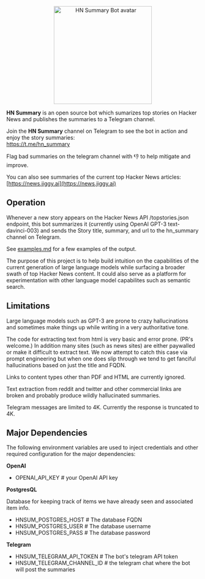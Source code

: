 <p align="center">
<img src="https://github.com/jiggy-ai/hn_summary/blob/master/HN_Summary.jpg" alt="HN Summary Bot avatar" width=256> 
</p>

**HN Summary**  is an open source bot which sumarizes top stories on Hacker News and publishes the summaries to a Telegram channel.

Join the **HN Summary** channel on Telegram to see the bot in action and enjoy the story summaries: \
https://t.me/hn_summary

Flag bad summaries on the telegram channel with 👎 to help mitigate and improve.

You can also see summaries of the current top Hacker News articles: \
[https://news.jiggy.ai](https://news.jiggy.ai)

## Operation

Whenever a new story appears on the Hacker News API /topstories.json endpoint, this bot summarizes it (currently using OpenAI GPT-3 text-davinci-003) and sends the Story title, summary, and url to the hn_summary channel on Telegram.

See [examples.md](https://github.com/jiggy-ai/hn_summary/blob/master/examples.md) for a few examples of the output.

The purpose of this project is to help build intuition on the capabilities of the current generation of large language models while surfacing a broader swath of top Hacker News content.  It could also serve as a platform for experimentation with other language model capabilites such as semantic search.


## Limitations

Large language models such as GPT-3 are prone to crazy hallucinations and sometimes make things up while writing in a very authoritative tone.

The code for extracting text from html is very basic and error prone. (PR's welcome.)  In addition many sites (such as news sites) are either paywalled or make it difficult to extract text. We now attempt to catch this case via prompt engineering but when one does slip through we tend to get fanciful hallucinations based on just the title and FQDN.

Links to content types other than PDF and HTML are currently ignored.

Text extraction from reddit and twitter and other commercial links are broken and probably produce wildly hallucinated summaries. 

Telegram messages are limited to 4K. Currently the response is truncated to 4K.


## Major Dependencies

The following environment variables are used to inject credentials and other required configuration for the major dependencies:

**OpenAI**

* OPENAI_API_KEY # your OpenAI API key


**PostgresQL** 

Database for keeping track of items we have already seen and associated item info.

- HNSUM_POSTGRES_HOST  # The database FQDN
- HNSUM_POSTGRES_USER  # The database username
- HNSUM_POSTGRES_PASS  # The database password

**Telegram**
  
* HNSUM_TELEGRAM_API_TOKEN # The bot's telegram API token
* HNSUM_TELEGRAM_CHANNEL_ID # the telegram chat where the bot will post the summaries


